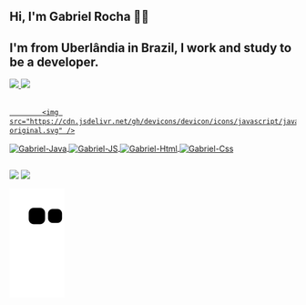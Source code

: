 ## Hi, I'm Gabriel Rocha ✌🏻 
## I'm from Uberlândia in Brazil, I work and study to be a developer.

<div>
  <a href= "https://github.com/gabrielwb7">
  <img height="180em" src="https://github-readme-stats.vercel.app/api?username=gabrielwb7&show_icons=true&theme=tokyonight&include_all_commits=true&    count_private=true"/>
  <img height="180em" src="https://github-readme-stats.vercel.app/api/top-langs/?username=gabrielwb7&layout=compact&langs_count=7&theme=tokyonight"/>
</div>

<div style="display: inline_block"><br>
  
  
            <img src="https://cdn.jsdelivr.net/gh/devicons/devicon/icons/javascript/javascript-original.svg" />
          
  <img align="center" alt="Gabriel-Java" height="30" width="40" src="https://cdn.jsdelivr.net/gh/devicons/devicon/icons/java/java-original.svg">
  <img align="center" alt="Gabriel-JS" height="30" width="40" src="https://cdn.jsdelivr.net/gh/devicons/devicon/icons/javascript/javascript-original.svg">
  <img align="center" alt="Gabriel-Html" height="30" width="40" src="https://cdn.jsdelivr.net/gh/devicons/devicon/icons/html5/html5-original.svg">
  <img align="center" alt="Gabriel-Css" height="30" width="40" src="https://cdn.jsdelivr.net/gh/devicons/devicon/icons/css3/css3-original.svg">

                                                                                                                                                                
</div>

 ## 

<div> 
  <a href="https://www.linkedin.com/in/gabriel-r-0043861ba/" target="_blank"><img src="https://img.shields.io/badge/-LinkedIn-%230077B5?style=for-the-badge&logo=linkedin&logoColor=white" target="_blank"></a> 
  <a href="https://medium.com/@gabrielwb7" target="_blank"><img src="https://img.shields.io/badge/Medium-12100E?style=for-the-badge&logo=medium&logoColor=white" target="_blank"></a> 
 
  ![Snake animation](https://github.com/anautumnleaf/anautumnleaf/blob/output/github-contribution-grid-snake.svg)
 
</div>




